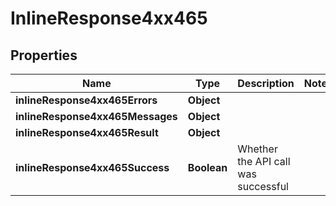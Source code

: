 # InlineResponse4xx465

## Properties
Name | Type | Description | Notes
------------ | ------------- | ------------- | -------------
**inlineResponse4xx465Errors** | **Object** |  | 
**inlineResponse4xx465Messages** | **Object** |  | 
**inlineResponse4xx465Result** | **Object** |  | 
**inlineResponse4xx465Success** | **Boolean** | Whether the API call was successful | 
